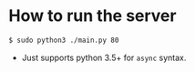 # How to run the server

```bash
$ sudo python3 ./main.py 80
```

* Just supports python 3.5+ for `async` syntax.